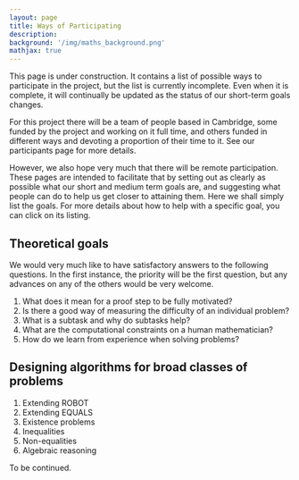 ```yaml
---
layout: page
title: Ways of Participating
description:
background: '/img/maths_background.png'
mathjax: true
---
```


<!-- style help from: https://stackoverflow.com/questions/27174946/how-to-use-css-in-markdown -->
<!-- comments help from: https://gist.github.com/jonikarppinen/47dc8c1d7ab7e911f4c9 --> 
<style>
a,
a:link,
a:visited,
a:hover,
a:active{
    text-decoration: blue;
}
</style> 

<p>This page is under construction. It contains a list of possible ways to participate in the project, but the list is currently incomplete. Even when it is complete, it will continually be updated as the status of our short-term goals changes.</p>

<p>For this project there will be a team of people based in Cambridge, some funded by the project and working on it full time, and others funded in different ways and devoting a proportion of their time to it. See our <a href="{{site.baseurl}}/team.html">participants page</a> for more details.</p>

<p>However, we also hope very much that there will be remote participation. These pages are intended to facilitate that by setting out as clearly as possible what our short and medium term goals are, and suggesting what people can do to help us get closer to attaining them. Here we shall simply list the goals. For more details about how to help with a specific goal, you can click on its listing.</p>   

<h2>Theoretical goals</h2>

<p>We would very much like to have satisfactory answers to the following questions. In the first instance, the priority will be the first question, but any advances on any of the others would be very welcome.</p>

<p><ol>
  <li><a href="{{site.baseurl}}/motivatedproofs.html">What does it mean for a proof step to be fully motivated?</a></li>
  <li>Is there a good way of measuring the difficulty of an individual problem?</li>
  <li>What is a subtask and why do subtasks help?</li>
  <li>What are the computational constraints on a human mathematician?</li>
  <li>How do we learn from experience when solving problems?</li>
</ol>
</p>

<h2>Designing algorithms for broad classes of problems</h2>

<p><ol>
  <li>Extending ROBOT</li>
  <li>Extending EQUALS</li>
  <li>Existence problems</li>
  <li>Inequalities</li>
  <li>Non-equalities</li>
  <li>Algebraic reasoning</li></ol>
  </p>



<p>To be continued.</p>
